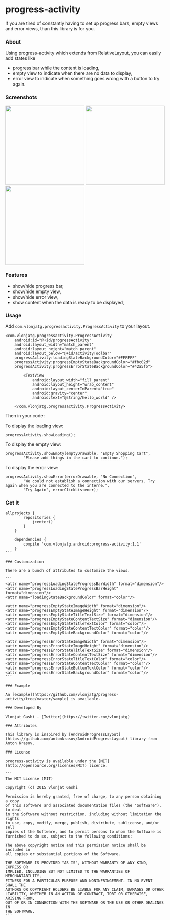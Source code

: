 # progress-activity

If you are tired of constantly having to set up progress bars, empty views and error views, than this library is for you.

### About

Using progress-activity which extends from RelativeLayout, you can easily add states like

- progress bar while the content is loading,
- empty view to indicate when there are no data to display,
- error view to indicate when something goes wrong with a button to try again.

### Screenshots

<img src="http://i.imgur.com/oEsvKDc.png" width="250">
<img src="http://i.imgur.com/VLqt4tS.png" width="250">
<img src="http://i.imgur.com/zJY7WIS.png" width="250">

### Features

- show/hide progress bar,
- show/hide empty view,
- show/hide error view,
- show content when the data is ready to be displayed,

### Usage

Add ```com.vlonjatg.progressactivity.ProgressActivity``` to your layout.

```
<com.vlonjatg.progressactivity.ProgressActivity
	android:id="@+id/progressActivity"
    android:layout_width="match_parent"
	android:layout_height="match_parent"
    android:layout_below="@+id/activityToolbar"
    progressActivity:loadingStateBackgroundColor="#FFFFFF"
    progressActivity:progressEmptyStateBackgroundColor="#fbc02d"
    progressActivity:progressErrorStateBackgroundColor="#42a5f5">

        <TextView
            android:layout_width="fill_parent"
            android:layout_height="wrap_content"
            android:layout_centerInParent="true"
            android:gravity="center"
            android:text="@string/hello_world" />

    </com.vlonjatg.progressactivity.ProgressActivity>
```

Then in your code:

To display the loading view:

```
progressActivity.showLoading();
```

To display the empty view:

```
progressActivity.showEmpty(emptyDrawable, "Empty Shopping Cart", 
		"Please add things in the cart to continue.");
``` 

To display the error view:

```
progressActivity.showError(errorDrawable, "No Connection",
		"We could not establish a connection with our servers. Try again when you are connected to the interne.",
        "Try Again", errorClickListener);
``` 

### Get It

````
allprojects {
        repositories {
            jcenter()
        }
    }

    dependencies {
        compile 'com.vlonjatg.android:progress-activity:1.1'
    }
```

### Customization

There are a bunch of attributes to customize the views.

```
<attr name="progressLoadingStateProgressBarWidth" format="dimension"/>
<attr name="progressLoadingStateProgressBarHeight" format="dimension"/>
<attr name="loadingStateBackgroundColor" format="color"/>

<attr name="progressEmptyStateImageWidth" format="dimension"/>
<attr name="progressEmptyStateImageHeight" format="dimension"/>
<attr name="progressEmptyStateTitleTextSize" format="dimension"/>
<attr name="progressEmptyStateContentTextSize" format="dimension"/>
<attr name="progressEmptyStateTitleTextColor" format="color"/>
<attr name="progressEmptyStateContentTextColor" format="color"/>
<attr name="progressEmptyStateBackgroundColor" format="color"/>

<attr name="progressErrorStateImageWidth" format="dimension"/>
<attr name="progressErrorStateImageHeight" format="dimension"/>
<attr name="progressErrorStateTitleTextSize" format="dimension"/>
<attr name="progressErrorStateContentTextSize" format="dimension"/>
<attr name="progressErrorStateTitleTextColor" format="color"/>
<attr name="progressErrorStateContentTextColor" format="color"/>
<attr name="progressErrorStateButtonTextColor" format="color"/>
<attr name="progressErrorStateBackgroundColor" format="color"/>
```

### Example

An [example](https://github.com/vlonjatg/progress-activity/tree/master/sample) is available.

### Developed By

Vlonjat Gashi - [Twitter](https://twitter.com/vlonjatg)

### Attributes

This library is inspired by [AndroidProgressLayout](https://github.com/antonkrasov/AndroidProgressLayout) library from Anton Krasov.

### License

progress-activity is available under the [MIT](http://opensource.org/licenses/MIT) licence.

```
The MIT License (MIT)

Copyright (c) 2015 Vlonjat Gashi

Permission is hereby granted, free of charge, to any person obtaining a copy
of this software and associated documentation files (the "Software"), to deal
in the Software without restriction, including without limitation the rights
to use, copy, modify, merge, publish, distribute, sublicense, and/or sell
copies of the Software, and to permit persons to whom the Software is
furnished to do so, subject to the following conditions:

The above copyright notice and this permission notice shall be included in
all copies or substantial portions of the Software.

THE SOFTWARE IS PROVIDED "AS IS", WITHOUT WARRANTY OF ANY KIND, EXPRESS OR
IMPLIED, INCLUDING BUT NOT LIMITED TO THE WARRANTIES OF MERCHANTABILITY,
FITNESS FOR A PARTICULAR PURPOSE AND NONINFRINGEMENT. IN NO EVENT SHALL THE
AUTHORS OR COPYRIGHT HOLDERS BE LIABLE FOR ANY CLAIM, DAMAGES OR OTHER
LIABILITY, WHETHER IN AN ACTION OF CONTRACT, TORT OR OTHERWISE, ARISING FROM,
OUT OF OR IN CONNECTION WITH THE SOFTWARE OR THE USE OR OTHER DEALINGS IN
THE SOFTWARE.
```
